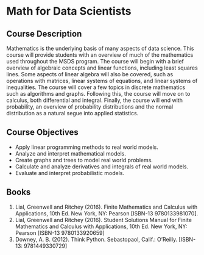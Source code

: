 Math for Data Scientists
================

## Course Description

Mathematics is the underlying basis of many aspects of data science.
This course will provide students with an overview of much of the
mathematics used throughout the MSDS program. The course will begin with
a brief overview of algebraic concepts and linear functions, including
least squares lines. Some aspects of linear algebra will also be
covered, such as operations with matrices, linear systems of equations,
and linear systems of inequalities. The course will cover a few topics
in discrete mathematics such as algorithms and graphs. Following this,
the course will move on to calculus, both differential and integral.
Finally, the course will end with probability, an overview of
probability distributions and the normal distribution as a natural segue
into applied statistics.

## Course Objectives

  - Apply linear programming methods to real world models.  
  - Analyze and interpret mathematical models.  
  - Create graphs and trees to model real world problems.  
  - Calculate and analyze derivatives and integrals of real world
    models.  
  - Evaluate and interpret probabilistic models.

## Books

1.  Lial, Greenwell and Ritchey (2016). Finite Mathematics and Calculus
    with Applications, 10th Ed. New York, NY: Pearson \[ISBN-13
    9780133981070\].
2.  Lial, Greenwell and Ritchey (2016). Student Solutions Manual for
    Finite Mathematics and Calculus with Applications, 10th Ed. New
    York, NY: Pearson \[ISBN-13 9780133920659\]
3.  Downey, A. B. (2012). Think Python. Sebastopaol, Calif.: O’Reilly.
    \[ISBN-13: 9781449330729\]
